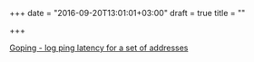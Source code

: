 +++
date = "2016-09-20T13:01:01+03:00"
draft = true
title = ""

+++

<p><a href="https://github.com/jcuga/goping">Goping - log ping latency for a set of addresses</a></p>
